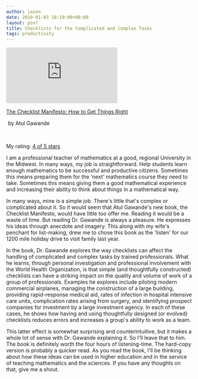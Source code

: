 ```yaml
---
author: jason
date: 2010-01-03 18:19:00+00:00
layout: post
title: Checklists for the Complicated and Complex Tasks
tags: productivity
---
```


<iframe scrolling="no" marginheight="0" marginwidth="0" src="http://rcm.amazon.com/e/cm?lt1=_blank&amp;bc1=FFFFFF&amp;IS2=1&amp;npa=1&amp;bg1=FFFFFF&amp;fc1=000000&amp;lc1=0000FF&amp;t=theback0bc-20&amp;o=1&amp;p=8&amp;l=as1&amp;m=amazon&amp;f=ifr&amp;ref=qf_sp_asin_til&amp;asins=B0030V0PEW" frameborder="0"></iframe> 

<a href="http://www.amazon.com/gp/product/B0030V0PEW/ref=as_li_qf_sp_asin_tl?ie=UTF8&amp;tag=theback0bc-20&amp;linkCode=as2&amp;camp=1789&amp;creative=9325&amp;creativeASIN=B0030V0PEW">The Checklist Manifesto: How to Get Things Right</a>

<img src="http://www.assoc-amazon.com/e/ir?t=theback0bc-20&amp;l=as2&amp;o=1&amp;a=B0030V0PEW" border="0" height="1" alt="" style="border: none !important; margin: 0px !important;" width="1" /> by Atul Gawande<p /> <br />

My rating: <a href="http://www.goodreads.com/review/show/83108719">4 of 5 stars</a> <p /> </p>

I am a professional teacher of mathematics at a good, regional University in the Midwest. In many ways, my job is straightforward. Help students learn enough mathematics to be successful and productive citizens. Sometimes this means preparing them for the 'next' mathematics course they need to take. Sometimes this means giving them a good mathematical experience and increasing their ability to think about things in a mathematical way.

In many ways, mine is a simple job. There's little that's complex or complicated about it. So it would seem that Atul Gawande's new book, the Checklist Manifesto, would have little too offer me. Reading it would be a waste of time.  But reading Dr. Gawande is always a pleasure.  He expresses his ideas through anecdote and imagery. This along with my wife's penchant for list-making, drew me to chose this book as the 'listen' for our 1200 mile holiday drive to visit family last year.

In the book, Dr. Gawande explores the way checklists can affect the handling of complicated and complex tasks by trained professionals. What he learns, through personal investigation and professional involvement with the World Health Organization, is that simple (and thoughtfully constructed) checklists can have a striking impact on the quality and volume of work of a group of professionals. Examples he explores include piloting modern commercial airplanes, managing the construction of a large building, providing rapid-response medical aid, rates of infection in hospital intensive care units, complication rates arising from surgery, and identifying prospect companies for investment by a large investment agency. In each of these cases, he shows how having and using thoughtfully designed (or evolved) checklists reduces errors and increases a group's ability to work as a team.

This latter effect is somewhat surprising and counterintuitive, but it makes a whole lot of sense with Dr. Gawande explaining it. So I'll leave that to him. The book is definitely worth the four hours of listening-time. The hard-copy version is probably a quicker read. As you read the book, I'll be thinking about how these ideas can be used in higher education and in the service of teaching mathematics and the sciences. If you have any thoughts on that, give me a shout.
